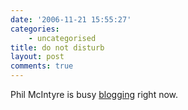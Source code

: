 ```yaml
---
date: '2006-11-21 15:55:27'
categories:
    - uncategorised
title: do not disturb
layout: post
comments: true
---
```


Phil McIntyre is busy [blogging](http://www.philtube.com/?id=27) right
now.
